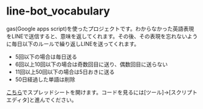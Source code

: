 # line-bot_vocabulary

gas(Google apps script)を使ったプロジェクトです。わからなかった英語表現をLINEで送信すると、意味を返してくれます。その後、その表現を忘れないように毎日以下のルールで繰り返しLINEを送ってくれます。
- 5回以下の場合は毎日送る
- 6回以上10回以下の場合は奇数回目に送り、偶数回目に送らない
- 11回以上50回以下の場合は5日おきに送る
- 50日経過した単語は削除


[こちら](https://docs.google.com/spreadsheets/d/16jWcdkhSVfqTtAn58pDsIqRzN-labrADVeIk-4j70jY/edit?usp=sharing)でスプレッドシートを開けます。コードを見るには[ツール]->[スクリプトエディタ]と進んでください。
